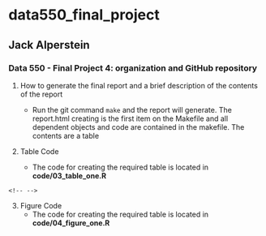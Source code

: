 # data550_final_project

## Jack Alperstein

### Data 550 - Final Project 4: organization and GitHub repository

1.  How to generate the final report and a brief description of the contents of the report

    -   Run the git command `make` and the report will generate. The report.html creating is the first item on the Makefile and all dependent objects and code are contained in the makefile. The contents are a table

2.  Table Code

    -   The code for creating the required table is located in **code/03_table_one.R**

```{=html}
<!-- -->
```
3.  Figure Code
    -   The code for creating the required table is located in **code/04_figure_one.R**
